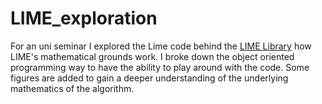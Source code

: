 # LIME_exploration

For an uni seminar I explored the Lime code behind the [LIME Library](https://github.com/marcotcr/lime) how LIME's mathematical grounds work. I broke down the object oriented programming way to have the ability to play around with the code. Some figures are added to gain a deeper understanding of the underlying mathematics of the algorithm.
